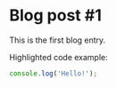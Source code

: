 # Blog post #1

This is the first blog entry.

Highlighted code example:
```js
console.log('Hello!');
```